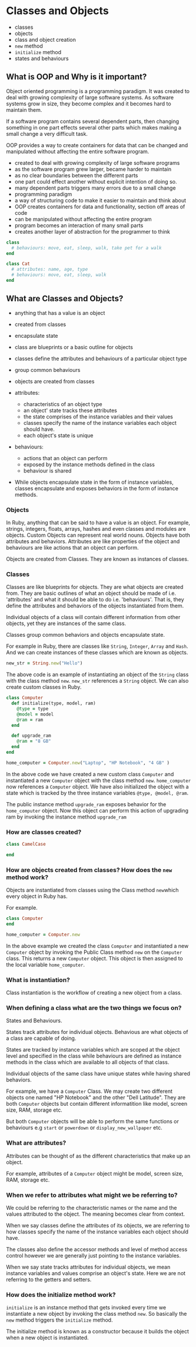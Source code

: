 # Classes and Objects

  - classes
  - objects
  - class and object creation
  - `new` method
  - `initialize` method
  - states and behaviours

## What is OOP and Why is it important?

Object oriented programming is a programming paradigm. It was created to deal with growing complexity of large software systems. As software systems grow in size, they become complex and it becomes hard to maintain them.

If a software program contains several dependent parts, then changing something in one part effects several other parts which makes making a small change a very difficult task.

OOP provides a way to create containers for data that can be changed and manipulated without affecting the entire software program. 

- created to deal with growing complexity of large software programs
- as the software program grew larger, became harder to maintain
- as no clear boundaries between the different parts
- one part could effect another without explicit intention of doing so.
- many dependent parts triggers many errors due to a small change
- programming paradigm
- a way of structuring code to make it easier to maintain and think about
- OOP creates containers for data and functionality, section off areas of code
- can be manipulated without affecting the entire program
- program becomes an interaction of many small parts
- creates another layer of abstraction for the programmer to think 

```ruby
class
  # behaviours: move, eat, sleep, walk, take pet for a walk
end

class Cat
  # attributes: name, age, type
  # behaviours: move, eat, sleep, walk
end

```

## What are Classes and Objects?

- anything that has a value is an object
- created from classes
- encapsulate state

- class are blueprints or a basic outline for objects
- classes define the attributes and behaviours of a particular object type
- group common behaviours
- objects are created from classes
- attributes: 
  - characteristics of an object type
  - an object' state tracks these attributes
  - the state comprises of the instance variables and their values
  - classes specify the name of the instance variables each object should have.
  - each object's state is unique
- behaviours: 
  - actions that an object can perform
  - exposed by the instance methods defined in the class
  - behaviour is shared
- While objects encapsulate state in the form of instance variables, classes 
  encapsulate and exposes behaviors in the form of instance methods.

### Objects

In Ruby, anything that can be said to have a value is an object. For example, strings, integers, floats, arrays, hashes and even classes and modules are objects. Custom Objects can represent real world nouns. Objects have both attributes and behaviors. Attributes are like properties of the object and behaviours are like actions that an object can perform. 

Objects are created from Classes. They are known as instances of classes.

### Classes

Classes are like blueprints for objects. They are what objects are created from. They are basic outlines of what an object should be made of i.e. 'attributes' and what it should be able to do i.e. 'behaviours'. That is, they define the attributes and behaviors of the objects instantiated from them.

Individual objects of a class will contain different information from other objects, yet they are instances of the same class.

Classes group common behaviors and objects encapsulate state.

For example in Ruby, there are classes like `String`, `Integer`, `Array` and `Hash`. And we can create instances of these classes which are known as objects. 

```ruby
new_str = String.new("Hello")
```
The above code is an example of instantiating an object of the `String` class with the class method `new`. `new_str` references a `String` object. We can also create custom classes in Ruby.

```ruby
class Computer
  def initialize(type, model, ram)
    @type = type
    @model = model
    @ram = ram
  end

  def upgrade_ram
    @ram = "8 GB"
  end
end

home_computer = Computer.new("Laptop", "HP Notebook", "4 GB" )
```
In the above code we have created a new custom class `Computer` and instantiated a new `Computer` object with the class method `new`. `home_computer` now references a `Computer` object.
We have also initialized the object with a state which is tracked by the three instance variables `@type, @model, @ram`. 

The public instance method `upgrade_ram` exposes behavior for the `home_computer` object. Now this object can perform this action of upgrading ram by invoking the instance method `upgrade_ram`

<!-- Classes are like a specification or a plan specifying what attributes or properties those objects will have and what kind of behaviours these objects will be able to perform. 

The attributes and behaviours of objects are defined in the class they belong to.  -->

### How are classes created?

```ruby
class CamelCase

end
```

### How are objects created from classes? How does the `new` method work?

Objects are instantiated from classes using the Class method `new`which every object in Ruby has.

For example.
```ruby
class Computer
end

home_computer = Computer.new
```
In the above example we created the class `Computer` and instantiated a new `Computer` object by invoking the Public Class method `new` on the `Computer` class. This returns a new `Computer` object. This object is then assigned to the local variable `home_computer`. 

### What is instantiation?

Class instantiation is the workflow of creating a new object from a class. 


### When defining a class what are the two things we focus on?

States and Behaviours.

States track attributes for individual objects. 
Behavious are what objects of a class are capable of doing.

States are tracked by instance variables which are scoped at the object level and specified in the class  while behaviours are defined as instance methods in the class which are available to all objects of that class.

Individual objects of the same class have unique states while having shared behaviors.

For example, we have a `Computer` Class. We may create two different objects one named "HP Notebook" and the other "Dell Latitude". They are both `Computer` objects but contain different informatition like model, screen size, RAM, storage etc. 

But both `Computer` objects will be able to perform the same functions or behaviours e.g `start` or `powerdown` or `display_new_wallpaper` etc.

### What are attributes?

Attributes can be thought of as the different characteristics that make up an object. 

For example, attributes of a `Computer` object might be model, screen size, RAM, storage etc.

### When we refer to attributes what might we be referring to?

We could be referring to the characteristic names or the name and the values attributed to the object. The meaning becomes clear from context.

When we say classes define the attributes of its objects, we are referring to how classes specify the name of the instance variables each object should have. 

The classes also define the accessor methods and level of method access control however we are generally just pointing to the instance variables. 

When we say state tracks attributes for individual objects, we mean instance variables and values comprise an object's state. Here we are not referring to the getters and setters.

### How does the initialize method work?

`initialize` is an instance method that gets invoked every time we instantiate a new object by invoking the class method `new`. So basically the `new` method triggers the `initialize` method. 

The initialize method is known as a constructor because it builds the object when a new object is instantiated. 


